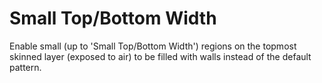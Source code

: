 Small Top/Bottom Width
====
Enable small (up to 'Small Top/Bottom Width') regions on the topmost skinned layer (exposed to air) to be filled with walls instead of the default pattern.